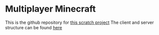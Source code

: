 # Multiplayer Minecraft
This is the github repository for [this scratch project](https://scratch.mit.edu/projects/1204847664/)
The client and server structure can be found [here](https://drive.google.com/drive/folders/1X6cnK80_8C0xo77OGN92GY3dl6myrDYa?usp=sharing)
